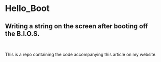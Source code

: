 # Hello_Boot
## Writing a string on the screen after booting off the B.I.O.S.
<br>

This is a repo containing the code accompanying this article on my website.

